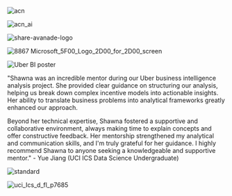 ![acn](https://user-images.githubusercontent.com/19508013/171912894-f18aa54b-f9f8-4568-8ce8-2153b0b7db48.png)

![acn_ai](https://user-images.githubusercontent.com/19508013/171912919-7a3e012d-9daa-4758-9e2e-fbed1e74e58c.png)

![share-avanade-logo](https://user-images.githubusercontent.com/19508013/165650731-5b466aff-f2f9-4f61-94be-dd4294929951.jpg)

![8867 Microsoft_5F00_Logo_2D00_for_2D00_screen](https://github.com/shawna-tuli-silicon-valley/avanade-accenture-microsoft-silicon-valley-advanced-analytics-and-ai/assets/19508013/b5e24a03-d801-4453-a7f4-9f5223910b80)

![Uber BI poster](https://github.com/user-attachments/assets/1af10491-9fea-4e8c-83ee-e1efd4ea4bfe)

"Shawna was an incredible mentor during our Uber business intelligence analysis project. She provided clear guidance on structuring our analysis, helping us break down complex incentive models into actionable insights. Her ability to translate business problems into analytical frameworks greatly enhanced our approach.

Beyond her technical expertise, Shawna fostered a supportive and collaborative environment, always making time to explain concepts and offer constructive feedback. Her mentorship strengthened my analytical and communication skills, and I'm truly grateful for her guidance. I highly recommend Shawna to anyone seeking a knowledgeable and supportive mentor." - Yue Jiang (UCI ICS Data Science Undergraduate) 

![standard](https://user-images.githubusercontent.com/19508013/169395806-5f4e08f0-949e-4651-8f06-c9dfc00652b0.png)

![uci_Ics_d_fl_p7685](https://user-images.githubusercontent.com/19508013/165648227-43cf92b5-ec29-467e-bc83-44602f56bd18.png)
